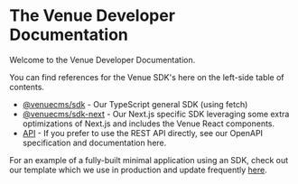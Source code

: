 # The Venue Developer Documentation

Welcome to the Venue Developer Documentation.

You can find references for the Venue SDK's here on the left-side table of contents.

* [@venuecms/sdk](sdk/) - Our TypeScript general SDK (using fetch)
* [@venuecms/sdk-next](sdk-next/) - Our Next.js specific SDK leveraging some extra optimizations of Next.js and includes the Venue React components.
* [API](rest-api/api/v2/public/) - If you prefer to use the REST API directly, see our OpenAPI specification and documentation here.

For an example of a fully-built minimal application using an SDK, check out our template which we use in production and update frequently [here](https://github.com/venuecms/template-minimal).
